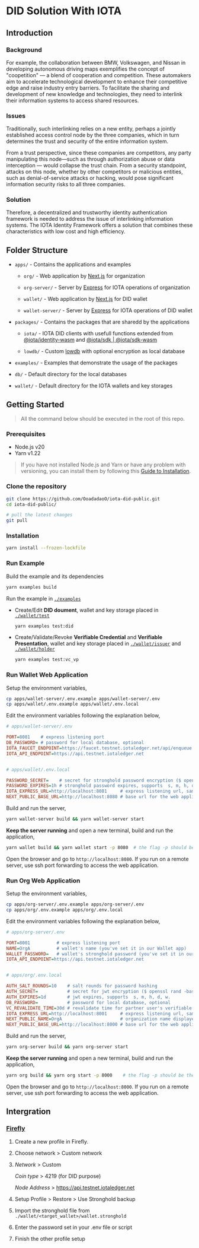 # DID Solution With IOTA

## Introduction

### Background

For example, the collaboration between BMW, Volkswagen, and Nissan in developing autonomous driving maps exemplifies the concept of "coopetition" — a blend of cooperation and competition. These automakers aim to accelerate technological development to enhance their competitive edge and raise industry entry barriers. To facilitate the sharing and development of new knowledge and technologies, they need to interlink their information systems to access shared resources.

### Issues

Traditionally, such interlinking relies on a new entity, perhaps a jointly established access control node by the three companies, which in turn determines the trust and security of the entire information system.

From a trust perspective, since these companies are competitors, any party manipulating this node—such as through authorization abuse or data interception — would collapse the trust chain. From a security standpoint, attacks on this node, whether by other competitors or malicious entities, such as denial-of-service attacks or hacking, would pose significant information security risks to all three companies.

### Solution

Therefore, a decentralized and trustworthy identity authentication framework is needed to address the issue of interlinking information systems. The IOTA Identity Framework offers a solution that combines these characteristics with low cost and high efficiency.

## Folder Structure

- `apps/` - Contains the applications and examples

  - `org/` - Web application by [Next.js](https://github.com/vercel/next.js) for organization

  - `org-server/` - Server by [Express](https://github.com/expressjs/express) for IOTA operations of organization

  - `wallet/` - Web application by [Next.js](https://github.com/vercel/next.js) for DID wallet

  - `wallet-server/` - Server by [Express](https://github.com/expressjs/express) for IOTA operations of DID wallet

- `packages/` - Contains the packages that are sharedd by the applications

  - `iota/` - IOTA DID clients with usefull functions extended from [@iota/identity-wasm](https://github.com/iotaledger/identity.rs) and [@iota/sdk | @iota/sdk-wasm](https://github.com/iotaledger/iota-sdk)

  - `lowdb/` - Custom [lowdb](https://github.com/typicode/lowdb) with optional encryption as local database

- `examples/` - Examples that demonstrate the usage of the packages

- `db/` - Default directory for the local databases

- `wallet/` - Default directory for the IOTA wallets and key storages

## Getting Started

> All the command below should be executed in the root of this repo.

### Prerequisites

- Node.js v20
- Yarn v1.22

> If you have not installed Node.js and Yarn or have any problem with versioning, you can install them by following this [Guide to Installation](https://adada1024.notion.site/NodeJs-f9a83de221e64e46ba930a62246f2256).

### Clone the repository

```bash
git clone https://github.com/OoadadaoO/iota-did-public.git
cd iota-did-public/

# pull the latest changes
git pull
```

### Installation

```bash
yarn install --frozen-lockfile
```

### Run Example

Build the example and its dependencies

```bash
yarn examples build
```

Run the example in [`./examples`](./examples/package.json)

- Create/Edit **DID doument**, wallet and key storage placed in [`./wallet/test`](./wallet/test/)

  ```bash
  yarn examples test:did
  ```

- Create/Validate/Revoke **Verifiable Credential** and **Verifiable Presentation**, wallet and key storage placed in [`./wallet/issuer`](./wallet/issuer/) and [`./wallet/holder`](./wallet/holder/)

  ```bash
  yarn examples test:vc_vp
  ```

### Run Wallet Web Application

Setup the environment variables,

```bash
cp apps/wallet-server/.env.example apps/wallet-server/.env
cp apps/wallet/.env.example apps/wallet/.env.local
```

Edit the environment variables following the explanation below,

```ini
# apps/wallet-server/.env

PORT=8081    # express listening port
DB_PASSWORD= # password for local database, optional
IOTA_FAUCET_ENDPOINT=https://faucet.testnet.iotaledger.net/api/enqueue
IOTA_API_ENDPOINT=https://api.testnet.iotaledger.net


# apps/wallet/.env.local

PASSWORD_SECRET=    # secret for stronghold password encryption ($ openssl rand -base64 32)
PASSWORD_EXPIRES=1h # stronghold password expires, supports  s, m, h, d, w.
IOTA_EXPRESS_URL=http://localhost:8081     # express listening url, same as PORT in wallet-server
NEXT_PUBLIC_BASE_URL=http://localhost:8080 # base url for the web application
```

Build and run the server,

```bash
yarn wallet-server build && yarn wallet-server start
```

**Keep the server running** and open a new terminal, build and run the application,

```bash
yarn wallet build && yarn wallet start -p 8080  # the flag -p should be the same as NEXT_PUBLIC_BASE_URL in .env.local
```

Open the browser and go to `http://localhost:8080`. If you run on a remote server, use ssh port forwarding to access the web application.

### Run Org Web Application

Setup the environment variables,

```bash
cp apps/org-server/.env.example apps/org-server/.env
cp apps/org/.env.example apps/org/.env.local
```

Edit the environment variables following the explanation below,

```ini
# apps/org-server/.env

PORT=8001          # express listening port
NAME=OrgA          # wallet's name (you've set it in our Wallet app)
WALLET_PASSWORD=   # wallet's stronghold password (you've set it in our Wallet app)
IOTA_API_ENDPOINT=https://api.testnet.iotaledger.net


# apps/org/.env.local

AUTH_SALT_ROUNDS=10    # salt rounds for password hashing
AUTH_SECRET=           # secret for jwt encryption ($ openssl rand -base64 32)
AUTH_EXPIRES=1d        # jwt expires, supports  s, m, h, d, w.
DB_PASSWORD=           # password for local database, optional
VC_REVALIDATE_TIME=30d # revalidate time for partner user's verifiable credentials
IOTA_EXPRESS_URL=http://localhost:8001     # express listening url, same as PORT in org-server
NEXT_PUBLIC_NAME=OrgA                      # organization name displayed in the web application
NEXT_PUBLIC_BASE_URL=http://localhost:8000 # base url for the web application
```

Build and run the server,

```bash
yarn org-server build && yarn org-server start
```

**Keep the server running** and open a new terminal, build and run the application,

```bash
yarn org build && yarn org start -p 8000    # the flag -p should be the same as NEXT_PUBLIC_BASE_URL in .env.local
```

Open the browser and go to `http://localhost:8000`. If you run on a remote server, use ssh port forwarding to access the web application.

## Intergration

### [Firefly](https://github.com/iotaledger/firefly)

1. Create a new profile in Firefly.

2. Choose network > Custom network

3. _Network_ > Custom

   _Coin type_ > 4219 (for DID purpose)

   _Node Address_ > https://api.testnet.iotaledger.net

4. Setup Profile > Restore > Use Stronghold backup

5. Import the stronghold file from `./wallet/<target_wallet>/wallet.stronghold`

6. Enter the password set in your .env file or script

7. Finish the other profile setup
